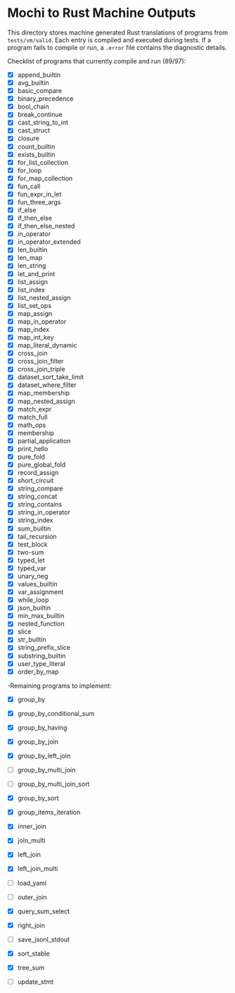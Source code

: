 # Mochi to Rust Machine Outputs

This directory stores machine generated Rust translations of programs from `tests/vm/valid`. Each entry is compiled and executed during tests. If a program fails to compile or run, a `.error` file contains the diagnostic details.

Checklist of programs that currently compile and run (89/97):
- [x] append_builtin
- [x] avg_builtin
- [x] basic_compare
- [x] binary_precedence
- [x] bool_chain
- [x] break_continue
- [x] cast_string_to_int
- [x] cast_struct
- [x] closure
- [x] count_builtin
- [x] exists_builtin
- [x] for_list_collection
- [x] for_loop
- [x] for_map_collection
- [x] fun_call
- [x] fun_expr_in_let
- [x] fun_three_args
- [x] if_else
- [x] if_then_else
- [x] if_then_else_nested
- [x] in_operator
- [x] in_operator_extended
- [x] len_builtin
- [x] len_map
- [x] len_string
- [x] let_and_print
- [x] list_assign
- [x] list_index
- [x] list_nested_assign
- [x] list_set_ops
- [x] map_assign
- [x] map_in_operator
- [x] map_index
- [x] map_int_key
- [x] map_literal_dynamic
- [x] cross_join
- [x] cross_join_filter
- [x] cross_join_triple
- [x] dataset_sort_take_limit
- [x] dataset_where_filter
- [x] map_membership
- [x] map_nested_assign
- [x] match_expr
- [x] match_full
- [x] math_ops
- [x] membership
- [x] partial_application
- [x] print_hello
- [x] pure_fold
- [x] pure_global_fold
- [x] record_assign
- [x] short_circuit
- [x] string_compare
- [x] string_concat
- [x] string_contains
- [x] string_in_operator
- [x] string_index
- [x] sum_builtin
- [x] tail_recursion
- [x] test_block
- [x] two-sum
- [x] typed_let
- [x] typed_var
- [x] unary_neg
- [x] values_builtin
- [x] var_assignment
- [x] while_loop
- [x] json_builtin
- [x] min_max_builtin
- [x] nested_function
- [x] slice
- [x] str_builtin
- [x] string_prefix_slice
- [x] substring_builtin
- [x] user_type_literal
- [x] order_by_map

-Remaining programs to implement:
- [x] group_by
- [x] group_by_conditional_sum
- [x] group_by_having
- [x] group_by_join
 - [x] group_by_left_join
- [ ] group_by_multi_join
- [ ] group_by_multi_join_sort
- [x] group_by_sort
- [x] group_items_iteration
- [x] inner_join
- [x] join_multi
- [x] left_join
- [x] left_join_multi
- [ ] load_yaml
- [ ] outer_join
- [x] query_sum_select
 - [x] right_join
- [ ] save_jsonl_stdout
- [x] sort_stable
- [x] tree_sum
- [ ] update_stmt

